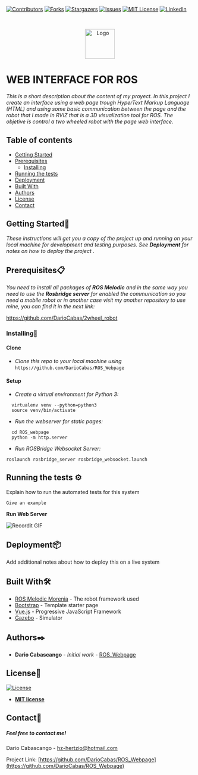 [![Contributors][contributors-shield]][contributors-url]
[![Forks][forks-shield]][forks-url]
[![Stargazers][stars-shield]][stars-url]
[![Issues][issues-shield]][issues-url]
[![MIT License][license-shield]][license-url]
[![LinkedIn][linkedin-shield]][linkedin-url]

<!-- PROJECT LOGO -->

<br />
<p align="center">
  <a href="https://github.com/DarioCabas/ROS_Webpage">
    <img src="https://lh3.googleusercontent.com/proxy/82M0XSttc2WCNOEhkk9hxXRaWMDVvxPcPr-CarQiwjisQ0CmVNvKhTGhKtCPSzLLyLbmBG8pnm2GB-lVDXqtfN-I8LqpVx93JnFkTCEgCZK5FUyaQe4" alt="Logo" width="80" height="80">
  </a>
</p>

# WEB INTERFACE FOR ROS 

_This is a short description about the content of my proyect. In this project I create an interface using a web page trough  HyperText Markup Language (HTML) and using some basic communication between the page and the robot that I made in RVIZ that is a 3D visualization tool for ROS. The objetive is control a two wheeled robot with the page web interface._

## Table of contents
* [Getting Started](#Getting-Started)
* [Prerequisites](#Prerequisites)
  * [Installing](#Installing)
* [Running the tests](#running-the-tests)
* [Deployment](#deployment)
* [Built With](#built-With)
* [Authors](#authors)
* [License](#license)
* [Contact](#contact)



## Getting Started🚀


_These instructions will get you a copy of the project up and running on your local machine for development and testing purposes. See_ **_Deployment_** _for notes on how to deploy the project ._


## Prerequisites:clipboard:

_You need to install all packages of_ **_ROS Melodic_** _and in the same way you need to use the_ **_Rosbridge server_** _for enabled the communication so you need a mobile robot or in another case visit my another repository to use mine, you can find it in the next link:_


https://github.com/DarioCabas/2wheel_robot


### Installing🔧

#### Clone

- _Clone this repo to your local machine using_ `https://github.com/DarioCabas/ROS_Webpage`

#### Setup

- _Create a virtual environment for Python 3:_

```
  virtualenv venv --python=python3
  source venv/bin/activate
```

- _Run the webserver for static pages:_

```
  cd ROS_webpage
  python -m http.server
```
- _Run ROSBridge Websocket Server:_

```
roslaunch rosbridge_server rosbridge_websocket.launch
```

## Running the tests ⚙️

Explain how to run the automated tests for this system

```
Give an example
```
**Run Web Server**

![Recordit GIF](http://g.recordit.co/Bep26ht7lG.gif)

## Deployment📦

Add additional notes about how to deploy this on a live system

## Built With🛠️

* [ROS Melodic Morenia](http://wiki.ros.org/melodic) - The robot framework used
* [Bootstrap](https://getbootstrap.com/) - Template starter page
* [Vue.js](https://vuejs.org/) - Progressive JavaScript Framework 
* [Gazebo](http://gazebosim.org/tutorials?tut=ros_overview) - Simulator

## Authors✒️

* **Dario Cabascango** - *Initial work* - [ROS_Webpage](https://github.com/DarioCabas)

## License📄

[![License](http://img.shields.io/:license-mit-blue.svg?style=flat-square)](http://badges.mit-license.org)

- **[MIT license](http://opensource.org/licenses/mit-license.php)**


## Contact:e-mail: 

##### Feel free to contact me!

Dario Cabascango  - hz-hertzio@hotmail.com 

Project Link: [https://github.com/DarioCabas/ROS_Webpage](https://github.com/DarioCabas/ROS_Webpage)


<!-- MARKDOWN LINKS & IMAGES -->
<!-- https://www.markdownguide.org/basic-syntax/#reference-style-links -->
[contributors-shield]: https://img.shields.io/github/contributors/DarioCabas/ROS_Webpage.svg?style=flat-square
[contributors-url]: https://github.com/DarioCabas/ROS_Webpage/graphs/contributors
[forks-shield]: https://img.shields.io/github/forks/DarioCabas/ROS_Webpage.svg?style=flat-square
[forks-url]: https://github.com/DarioCabas/ROS_Webpage/network/members
[stars-shield]: https://img.shields.io/github/stars/DarioCabas/ROS_Webpage.svg?style=flat-square
[stars-url]: https://github.com/DarioCabas/ROS_Webpage/stargazers
[issues-shield]: https://img.shields.io/github/issues/DarioCabas/ROS_Webpage.svg?style=flat-square
[issues-url]: https://github.com/DarioCabas/ROS_Webpage/issues
[license-shield]: https://img.shields.io/github/license/DarioCabas/ROS_Webpage.svg?style=flat-square
[license-url]: https://github.com/DarioCabas/ROS_Webpage/blob/master/LICENSE.txt
[linkedin-shield]: https://img.shields.io/badge/-LinkedIn-black.svg?style=flat-square&logo=linkedin&colorB=555
[linkedin-url]: https://linkedin.com/in/dario-cabascango-9724431a3
[product-screenshot]: images/screenshot.png
